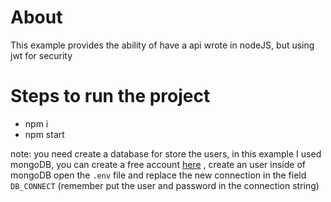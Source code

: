 # About

This example provides the ability of have a api wrote in nodeJS, but using jwt for security

# Steps to run the project

 - npm i
 - npm start

note: you need create a database for store the users, in this example I used mongoDB, you can create a free account [here](https://cloud.mongodb.com/v2#/clusters) , create an user inside of mongoDB open the `.env` file and replace the new connection in the field `DB_CONNECT` (remember put the user and password in the connection string)
